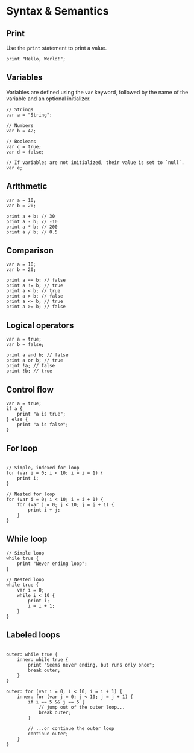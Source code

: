 # Syntax & Semantics

## Print

Use the `print` statement to print a value.

```
print "Hello, World!";
```

## Variables

Variables are defined using the `var` keyword, followed by the name of the variable and an optional initializer.

```
// Strings
var a = "String";

// Numbers
var b = 42;

// Booleans
var c = true;
var d = false;

// If variables are not initialized, their value is set to `null`.
var e;
```

## Arithmetic

```
var a = 10;
var b = 20;

print a + b; // 30
print a - b; // -10
print a * b; // 200
print a / b; // 0.5
```

## Comparison

```
var a = 10;
var b = 20;

print a == b; // false
print a != b; // true
print a < b; // true
print a > b; // false
print a <= b; // true
print a >= b; // false
```

## Logical operators

```
var a = true;
var b = false;

print a and b; // false
print a or b; // true
print !a; // false
print !b; // true
```

## Control flow

```
var a = true;
if a {
    print "a is true";
} else {
    print "a is false";
}
```

## For loop

```

// Simple, indexed for loop
for (var i = 0; i < 10; i = i = 1) {
    print i;
}

// Nested for loop
for (var i = 0; i < 10; i = i + 1) {
    for (var j = 0; j < 10; j = j + 1) {
        print i + j;
    }
}
```

## While loop

```
// Simple loop
while true {
    print "Never ending loop";
}

// Nested loop
while true {
    var i = 0;
    while i < 10 {
        print i;
        i = i + 1;
    }
}
```

## Labeled loops

```

outer: while true {
    inner: while true {
        print "Seems never ending, but runs only once";
        break outer;
    }
}

outer: for (var i = 0; i < 10; i = i + 1) {
    inner: for (var j = 0; j < 10; j = j + 1) {
        if i == 5 && j == 5 {
            // jump out of the outer loop...
            break outer;
        }
        
        // ...or continue the outer loop
        continue outer;
    }
}
```